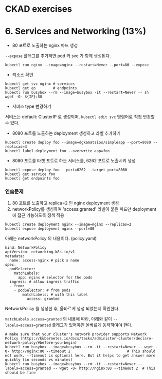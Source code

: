 # CKAD exercises

# 6. Services and Networking (13%)

- 80 포트로 노출하는 nginx 파드 생성

`--expose` 플래그를 추가하면 pod 와 svc 가 함께 생성된다.

```
kubectl run nginx --image=nginx --restart=Never --port=80 --expose
```

- 리소스 확인

```
kubectl get svc nginx # services
kubectl get ep        # endpoints
kubectl run busybox --rm --image=busybox -it --restart=Never -- sh
wget -O- ${IP}:80
```

- 서비스 type 변경하기

서비스는 default: ClusterIP 로 생성되며, `kubectl edit svc` 명령어로 직접 변경할 수 있다.

- 8080 포트를 노출하는 deployment 생성하고 라벨 추가하기

```
kubectl create deploy foo --image=dgkanatsios/simpleapp --port=8080 --replicas=3
kubectl label deployment foo --overwrite app=foo
```

- 8080 포트를 타겟 포트로 하는 서비스를, 6262 포트로 노출시켜 생성

```
kubectl expose deploy foo --port=6262 --target-port=8080
kubectl get service foo
kubectl get endpoints foo
```

### 연습문제

1. 80 포트를 노출하고 replica=2 인 nginx deployment 생성
2. networkPolicy를 생성하여 'access:granted' 라벨이 붙은 파드만 deployment 에 접근 가능하도록 정책 적용

```
kubectl create deployment nginx --image=nginx --replicas=2
kubectl expose deployment nginx --port=80
```

아래는 networkPolicy 의 내용이다. (policy.yaml)

```
kind: NetworkPolicy
apiVersion: networking.k8s.io/v1
metadata:
  name: access-nginx # pick a name
spec:
  podSelector:
    matchLabels:
      app: nginx # selector for the pods
  ingress: # allow ingress traffic
  - from:
    - podSelector: # from pods
        matchLabels: # with this label
          access: granted
```

NetworkPolicy 를 생성한 후, 올바르게 생성 되었는지 확인한다.

`matchLabels.access=granted` 의 내용에 따라, 아래와 같이 `--labels=access=granted` 플래그가 있어야만 올바르게 동작하여야 한다.

```
# make sure that your cluster's network provider supports Network Policy (https://kubernetes.io/docs/tasks/administer-cluster/declare-network-policy/#before-you-begin)
kubectl run busybox --image=busybox --rm -it --restart=Never -- wget -O- http://nginx:80 --timeout 2                          # This should not work. --timeout is optional here. But it helps to get answer more quickly (in seconds vs minutes)
kubectl run busybox --image=busybox --rm -it --restart=Never --labels=access=granted -- wget -O- http://nginx:80 --timeout 2  # This should be fine
```
